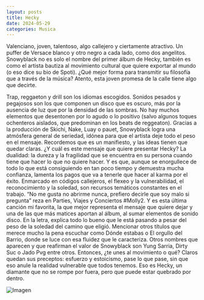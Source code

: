```yaml
---
layout: posts
title: Hecky
date: 2024-05-29
categories: Musica
---
```


Valenciano, joven, talentoso, algo callejero y ciertamente atractivo. Un puffer de Versace blanco y otro negro a cada lado, como dos angelitos. Snowyblack no es solo el nombre del primer álbum de Hecky, también es como el artista bautiza al movimiento cultural que quiere exportar al mundo (o eso dice su bio de Spoti). ¿Qué mejor forma para transmitir su filosofía que a través de la música? Atento, esta joven promesa de la calle tiene algo que decirte.

Trap, reggaeton y drill son los idiomas escogidos. Sonidos pesados y pegajosos son los que componen un disco que es oscuro, más por la ausencia de luz que por la densidad de las sombras. No hay muchos elementos que desentonen por lo agudo o lo positivo (salvo algunos toques ochenteros aislados, que predominan en los beats de reggeaton). Gracias a la producción de Skichi, Nake, Luay o pauet, Snowyblack logra una atmósfera general de seriedad, idónea para que el artista deje todo el peso en el mensaje. Recordemos que es un manifiesto, y las ideas tienen que quedar claras.
¿Y cuál es este mensaje que quiere presentar Hecky? La dualidad: la dureza y la fragilidad que se encuentra en su persona cuando tiene que hacer lo que no quiere hacer. Y es que, aunque se enorgullece de todo lo que está consiguiendo en tan poco tiempo y demuestra mucha confianza, lamenta los pagos que va a tenerle que hacer al karma por el éxito. Enmarcado en códigos callejeros, el flexeo y la vulnerabilidad, el reconocimiento y la soledad, son recursos temáticos constantes en el trabajo. “No me gusta no abrirme nunca, prefiero decirle que soy malo si pregunta” reza en Parties, Viajes y Conciertos #Molly2.
Y es esta última canción mi favorita, la que mejor representa el mensaje que quiere dejar y una de las que más matices aportan al álbum, al sumar elementos de sonido disco. En la letra, explica todo lo bueno que le está pasando a pesar del peso de la soledad del camino que eligió. Mencionar otros títulos que merece mucho la pena escuchar como Dónde estabas o El orgullo del Barrio, donde se luce con esa fluidez que le caracteriza. Otros nombres que aparecen y que reafirman el valor de Snowyblack son Yung Sarria, Dirty Suc o Jado Pvg entre otros.
Entonces, ¿te unes al movimiento o qué? Claros quedan sus preceptos: esfuerzo y estoicismo, pase lo que pase, sin que eso anule la realidad vulnerable que todos tenemos. Eso es Hecky, un diamante que no se rompe por fuera, pero que puede estar quebrado por dentro.

![Imagen](https://madshion.com/wp-content/uploads/2024/02/IMG_5139.webp)